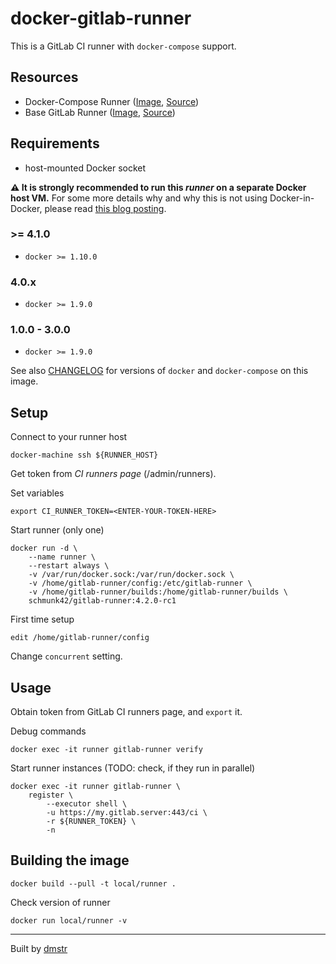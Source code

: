 # docker-gitlab-runner

This is a GitLab CI runner with `docker-compose` support.

## Resources

- Docker-Compose Runner ([Image](https://hub.docker.com/r/schmunk42/gitlab-runner/), [Source](https://github.com/schmunk42/docker-gitlab-runner))
- Base GitLab Runner ([Image](https://hub.docker.com/r/gitlab/gitlab-runner/), [Source](https://gitlab.com/gitlab-org/gitlab-ci-multi-runner))

## Requirements

- host-mounted Docker socket 

**:warning: It is strongly recommended to run this *runner* on a separate Docker host VM.** For some more details why and why this is not using Docker-in-Docker, please read [this blog posting](http://jpetazzo.github.io/2015/09/03/do-not-use-docker-in-docker-for-ci/).

### >= 4.1.0

- `docker >= 1.10.0`

### 4.0.x 

- `docker >= 1.9.0`

### 1.0.0 - 3.0.0

- `docker >= 1.9.0`

See also [CHANGELOG](CHANGELOG.md) for versions of `docker` and `docker-compose` on this image.

## Setup

Connect to your runner host

    docker-machine ssh ${RUNNER_HOST}

Get token from *CI runners page* (/admin/runners).

Set variables

    export CI_RUNNER_TOKEN=<ENTER-YOUR-TOKEN-HERE>

Start runner (only one)

    docker run -d \
        --name runner \
        --restart always \
        -v /var/run/docker.sock:/var/run/docker.sock \
        -v /home/gitlab-runner/config:/etc/gitlab-runner \
        -v /home/gitlab-runner/builds:/home/gitlab-runner/builds \
        schmunk42/gitlab-runner:4.2.0-rc1
    
First time setup

    edit /home/gitlab-runner/config

Change `concurrent` setting.

## Usage

Obtain token from GitLab CI runners page, and `export` it.

Debug commands

    docker exec -it runner gitlab-runner verify

Start runner instances (TODO: check, if they run in parallel)

    docker exec -it runner gitlab-runner \
        register \
            --executor shell \
            -u https://my.gitlab.server:443/ci \
            -r ${RUNNER_TOKEN} \
            -n

## Building the image

    docker build --pull -t local/runner .

Check version of runner    
    
    docker run local/runner -v 

---

Built by [dmstr](http://diemeisterei.de)
